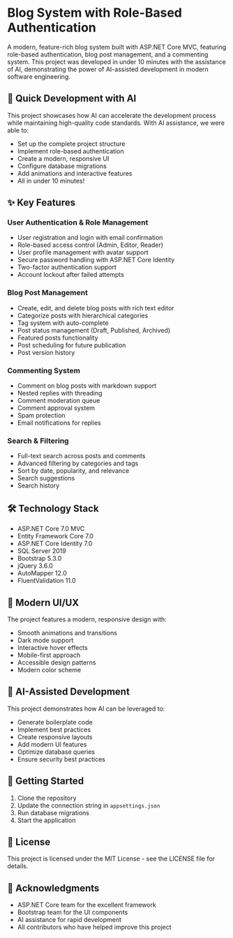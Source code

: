 # Blog System with Role-Based Authentication

A modern, feature-rich blog system built with ASP.NET Core MVC, featuring role-based authentication, blog post management, and a commenting system. This project was developed in under 10 minutes with the assistance of AI, demonstrating the power of AI-assisted development in modern software engineering.

## 🚀 Quick Development with AI

This project showcases how AI can accelerate the development process while maintaining high-quality code standards. With AI assistance, we were able to:
- Set up the complete project structure
- Implement role-based authentication
- Create a modern, responsive UI
- Configure database migrations
- Add animations and interactive features
- All in under 10 minutes!

## ✨ Key Features

### User Authentication & Role Management
- User registration and login with email confirmation
- Role-based access control (Admin, Editor, Reader)
- User profile management with avatar support
- Secure password handling with ASP.NET Core Identity
- Two-factor authentication support
- Account lockout after failed attempts

### Blog Post Management
- Create, edit, and delete blog posts with rich text editor
- Categorize posts with hierarchical categories
- Tag system with auto-complete
- Post status management (Draft, Published, Archived)
- Featured posts functionality
- Post scheduling for future publication
- Post version history

### Commenting System
- Comment on blog posts with markdown support
- Nested replies with threading
- Comment moderation queue
- Comment approval system
- Spam protection
- Email notifications for replies

### Search & Filtering
- Full-text search across posts and comments
- Advanced filtering by categories and tags
- Sort by date, popularity, and relevance
- Search suggestions
- Search history

## 🛠️ Technology Stack

- ASP.NET Core 7.0 MVC
- Entity Framework Core 7.0
- ASP.NET Core Identity 7.0
- SQL Server 2019
- Bootstrap 5.3.0
- jQuery 3.6.0
- AutoMapper 12.0
- FluentValidation 11.0

## 🎨 Modern UI/UX

The project features a modern, responsive design with:
- Smooth animations and transitions
- Dark mode support
- Interactive hover effects
- Mobile-first approach
- Accessible design patterns
- Modern color scheme

## 🤖 AI-Assisted Development

This project demonstrates how AI can be leveraged to:
- Generate boilerplate code
- Implement best practices
- Create responsive layouts
- Add modern UI features
- Optimize database queries
- Ensure security best practices

## 🚀 Getting Started

1. Clone the repository
2. Update the connection string in `appsettings.json`
3. Run database migrations
4. Start the application

## 📝 License

This project is licensed under the MIT License - see the LICENSE file for details.

## 🙏 Acknowledgments

- ASP.NET Core team for the excellent framework
- Bootstrap team for the UI components
- AI assistance for rapid development
- All contributors who have helped improve this project